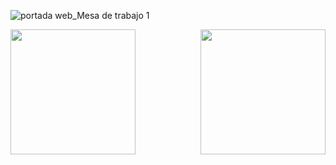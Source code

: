 ![portada web_Mesa de trabajo 1](https://user-images.githubusercontent.com/81307858/114276387-64f85b80-99f4-11eb-9896-f4782ad47262.jpg)

[<img align="right" width="200px" src="https://user-images.githubusercontent.com/81307858/114276775-295e9100-99f6-11eb-9dc1-ceecbaae1bdf.jpg" />][Website]

[Website]: https://scs4hwkacnb.typeform.com/to/SDqPkxpG


[<img align="left" width="200px" src="https://user-images.githubusercontent.com/81307858/114276789-37141680-99f6-11eb-81c5-281028965d91.jpg" />][Descargar]

[Descargar]: https://github.com/Michellemcisaac/Diseno-para-la-escritura/files/6255435/Sonda.interactiva.3.1.pdf




